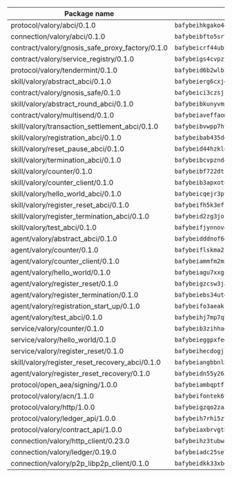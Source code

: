 | Package name                                                  | Package hash                                                  |
| ------------------------------------------------------------- | ------------------------------------------------------------- |
| protocol/valory/abci/0.1.0                                    | `bafybeihkgako44fzgurcv4hgbems4ptdtosae4lopnnr75eczb6kx3x2lm` |
| connection/valory/abci/0.1.0                                  | `bafybeibfto5sr7raxfetqcjvdpoqx6aodzs3c56cefuciikf4nws2qbbia` |
| contract/valory/gnosis_safe_proxy_factory/0.1.0               | `bafybeicrf44ub2kauwxan3zfbdmeqb2ae7xhftwucevr7q42bwho5oqcoa` |
| contract/valory/service_registry/0.1.0                        | `bafybeigs4cvpzyubnyw4cblgzqgkvrkrbpzsexxppcufxvssltxyx3ahua` |
| protocol/valory/tendermint/0.1.0                              | `bafybeid6b2wlb24g6d3godmqms44qvnpkhlvb27icotuobvnscmdmlhaha` |
| skill/valory/abstract_abci/0.1.0                              | `bafybeierg6cxjdg35ma4pmvjt4tauo4l56mjqrcnbtz6kftjafxicqvq6q` |
| contract/valory/gnosis_safe/0.1.0                             | `bafybeici3czsjrkeby4j3cppb2syrvmo3fx7ivi2bw3acevo4fzrf7kbui` |
| skill/valory/abstract_round_abci/0.1.0                        | `bafybeibkunyvmp6qsu7rqtwqyitz7wozyxrycnyupyvnq42xpykzttx4ky` |
| contract/valory/multisend/0.1.0                               | `bafybeiaveffaomsnmsc5hx62o77u7ilma6eipox7m5lrwa56737ektva3i` |
| skill/valory/transaction_settlement_abci/0.1.0                | `bafybeibvwpp7hyryyim7psvnvalhjt3sqtffaxuv2ejbr2sy2d5oldagru` |
| skill/valory/registration_abci/0.1.0                          | `bafybeibab435dddss4u4uvoczsstng5kflow4dnb5gmkmk6pofqufufv6a` |
| skill/valory/reset_pause_abci/0.1.0                           | `bafybeid44hzklqq4gzkkipitzr2b7ozn5b2x24kfoyg3j3mq6xkmtwrrqq` |
| skill/valory/termination_abci/0.1.0                           | `bafybeibcvpzndqzhehcsktnygqyutrwox7qaunivgwclyxxq7kirk5pdn4` |
| skill/valory/counter/0.1.0                                    | `bafybeibf722dtr75e6llkxwbz3ilcldssggypc3uqncgiwibyrdby6ifh4` |
| skill/valory/counter_client/0.1.0                             | `bafybeib3apxotnry7gt6a5q2cesdobjlcb5bjqjuzwnp4f5naozbiyxvja` |
| skill/valory/hello_world_abci/0.1.0                           | `bafybeicqejr3ptw3imffsffy2wra2cus4q7js6ueucjme3tca3kyr4bc3q` |
| skill/valory/register_reset_abci/0.1.0                        | `bafybeifh5k3eff6khdy5s3lbescaribelagu32odgdt6h475uwhrqdzeam` |
| skill/valory/register_termination_abci/0.1.0                  | `bafybeid2zg3joiar4jtbt6xktwb6w4qyoscpplrvy7bvdqswgy5umjjtky` |
| skill/valory/test_abci/0.1.0                                  | `bafybeifjynnovoaqlurqmuzoxjlpkexzdmq2hp7rexlttgevwgy27pahme` |
| agent/valory/abstract_abci/0.1.0                              | `bafybeidddnof6eqr2odxhyz3ecjgxlxljbv27wcbd6mplm4y5xtz6jajne` |
| agent/valory/counter/0.1.0                                    | `bafybeiflskma2rszcuf2ryzjwtogebdlwgobqcqcf4muelgx2pei3iyxti` |
| agent/valory/counter_client/0.1.0                             | `bafybeiammfm2m3xatutqrn6xxp7tty3bzynqjqwjjiygezvcrbbnrf62o4` |
| agent/valory/hello_world/0.1.0                                | `bafybeiagu7xxgnr67sjjr63ls3pxm6vqd3p3z3ib26uitb2hwrfawz5cdi` |
| agent/valory/register_reset/0.1.0                             | `bafybeigzcsw3jabilu4lbsjxrgsblcnqsgdypyfwjw4x2g6a5hsw5db25u` |
| agent/valory/register_termination/0.1.0                       | `bafybeiebs34utenu34x2i7x4vi4cjnxc3qa4wdg2o755esxk7pnzjxzrsu` |
| agent/valory/registration_start_up/0.1.0                      | `bafybeifo3aeakcgx7cgc7elc4cvo2rijawsujeap5dwev5obf6jgwjevuq` |
| agent/valory/test_abci/0.1.0                                  | `bafybeihj7mp7qbuthir33tzg2ribxjvlmrwieioddwjkksu2bpyehui6ga` |
| service/valory/counter/0.1.0                                  | `bafybeib3zihhadjbqdcmp7liywaaickuphalbqtsocv6su56hxt7y4zx2a` |
| service/valory/hello_world/0.1.0                              | `bafybeieggpxfegol2p2hqu5x7umfbxhvualm4xsgipxmjlykixfzaogqf4` |
| service/valory/register_reset/0.1.0                           | `bafybeihecdogjl46abrkxfqoci6pkq72lxap3srm6xz6tv622sx2ab6dcy` |
| skill/valory/register_reset_recovery_abci/0.1.0               | `bafybeiangbbnl5uswes3bwjq5dxnau3jopthawif3hp5rc2qxk57riqdb4` |
| agent/valory/register_reset_recovery/0.1.0                    | `bafybeidn55y263rihlsl2uuthicatej64ah22jhsa6psov4qfhagrzuxgq` |
| protocol/open_aea/signing/1.0.0                               | `bafybeiambqptflge33eemdhis2whik67hjplfnqwieoa6wblzlaf7vuo44` |
| protocol/valory/acn/1.1.0                                     | `bafybeifontek6tvaecatoauiule3j3id6xoktpjubvuqi3h2jkzqg7zh7a` |
| protocol/valory/http/1.0.0                                    | `bafybeigzqo2zaakcjtzzsm6dh4x73v72xg6ctk6muyp5uq5ueb7y34fbxy` |
| protocol/valory/ledger_api/1.0.0                              | `bafybeih7rhi5zvfvwakx5ifgxsz2cfipeecsh7bm3gnudjxtvhrygpcftq` |
| protocol/valory/contract_api/1.0.0                            | `bafybeiaxbrvgtbdrh4lslskuxyp4awyr4whcx3nqq5yrr6vimzsxg5dy64` |
| connection/valory/http_client/0.23.0                          | `bafybeihz3tubwado7j3wlivndzzuj3c6fdsp4ra5r3nqixn3ufawzo3wii` |
| connection/valory/ledger/0.19.0                               | `bafybeiadc25se7dgnn4mufztwpzdono4xsfs45qknzdqyi3gckn6ccuv44` |
| connection/valory/p2p_libp2p_client/0.1.0                     | `bafybeidkk33xbga54szmitk6uwsi3ef56hbbdbuasltqtiyki34hgfpnxa` |
